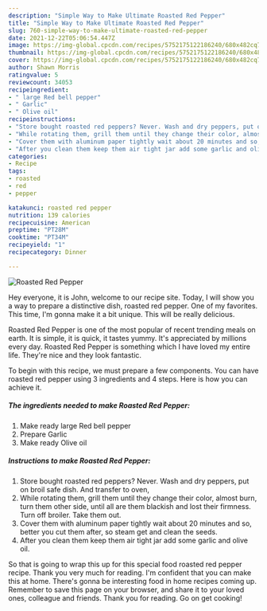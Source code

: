 ```yaml
---
description: "Simple Way to Make Ultimate Roasted Red Pepper"
title: "Simple Way to Make Ultimate Roasted Red Pepper"
slug: 760-simple-way-to-make-ultimate-roasted-red-pepper
date: 2021-12-22T05:06:54.447Z
image: https://img-global.cpcdn.com/recipes/5752175122186240/680x482cq70/roasted-red-pepper-recipe-main-photo.jpg
thumbnail: https://img-global.cpcdn.com/recipes/5752175122186240/680x482cq70/roasted-red-pepper-recipe-main-photo.jpg
cover: https://img-global.cpcdn.com/recipes/5752175122186240/680x482cq70/roasted-red-pepper-recipe-main-photo.jpg
author: Shawn Morris
ratingvalue: 5
reviewcount: 34053
recipeingredient:
- " large Red bell pepper"
- " Garlic"
- " Olive oil"
recipeinstructions:
- "Store bought roasted red peppers? Never. Wash and dry peppers, put on broil safe dish. And transfer to oven,"
- "While rotating them, grill them until they change their color, almost burn, turn them other side, until all are them blackish and lost their firmness. Turn off broiler. Take them out."
- "Cover them with aluminum paper tightly wait about 20 minutes and so, better you cut them after, so steam get and clean the seeds."
- "After you clean them keep them air tight jar add some garlic and olive oil."
categories:
- Recipe
tags:
- roasted
- red
- pepper

katakunci: roasted red pepper 
nutrition: 139 calories
recipecuisine: American
preptime: "PT28M"
cooktime: "PT34M"
recipeyield: "1"
recipecategory: Dinner

---
```



![Roasted Red Pepper](https://img-global.cpcdn.com/recipes/5752175122186240/680x482cq70/roasted-red-pepper-recipe-main-photo.jpg)

Hey everyone, it is John, welcome to our recipe site. Today, I will show you a way to prepare a distinctive dish, roasted red pepper. One of my favorites. This time, I'm gonna make it a bit unique. This will be really delicious.



Roasted Red Pepper is one of the most popular of recent trending meals on earth. It is simple, it is quick, it tastes yummy. It's appreciated by millions every day. Roasted Red Pepper is something which I have loved my entire life. They're nice and they look fantastic.


To begin with this recipe, we must prepare a few components. You can have roasted red pepper using 3 ingredients and 4 steps. Here is how you can achieve it.

<!--inarticleads1-->

##### The ingredients needed to make Roasted Red Pepper:

1. Make ready  large Red bell pepper
1. Prepare  Garlic
1. Make ready  Olive oil




<!--inarticleads2-->

##### Instructions to make Roasted Red Pepper:

1. Store bought roasted red peppers? Never. Wash and dry peppers, put on broil safe dish. And transfer to oven,
1. While rotating them, grill them until they change their color, almost burn, turn them other side, until all are them blackish and lost their firmness. Turn off broiler. Take them out.
1. Cover them with aluminum paper tightly wait about 20 minutes and so, better you cut them after, so steam get and clean the seeds.
1. After you clean them keep them air tight jar add some garlic and olive oil.




So that is going to wrap this up for this special food roasted red pepper recipe. Thank you very much for reading. I'm confident that you can make this at home. There's gonna be interesting food in home recipes coming up. Remember to save this page on your browser, and share it to your loved ones, colleague and friends. Thank you for reading. Go on get cooking!
